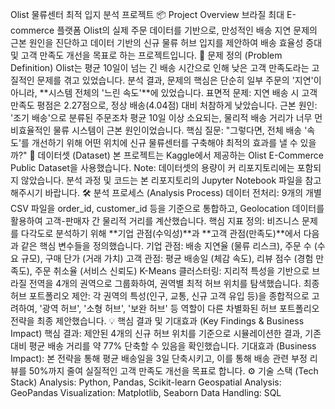 Olist 물류센터 최적 입지 분석 프로젝트
📦 Project Overview
브라질 최대 E-commerce 플랫폼 Olist의 실제 주문 데이터를 기반으로, 만성적인 배송 지연 문제의 근본 원인을 진단하고 데이터 기반의 신규 물류 허브 입지를 제안하여 배송 효율성 증대 및 고객 만족도 개선을 목표로 하는 프로젝트입니다.
🎯 문제 정의 (Problem Definition)
Olist는 평균 10일이 넘는 긴 배송 시간으로 인해 낮은 고객 만족도라는 고질적인 문제를 겪고 있었습니다. 분석 결과, 문제의 핵심은 단순히 일부 주문의 '지연'이 아니라, **시스템 전체의 '느린 속도'**에 있었습니다.
표면적 문제: 지연 배송 시 고객 만족도 평점은 2.27점으로, 정상 배송(4.04점) 대비 처참하게 낮았습니다.
근본 원인: '조기 배송'으로 분류된 주문조차 평균 10일 이상 소요되는, 물리적 배송 거리가 너무 먼 비효율적인 물류 시스템이 근본 원인이었습니다.
핵심 질문: "그렇다면, 전체 배송 '속도'를 개선하기 위해 어떤 위치에 신규 물류센터를 구축해야 최적의 효과를 낼 수 있을까?"
💾 데이터셋 (Dataset)
본 프로젝트는 Kaggle에서 제공하는 Olist E-Commerce Public Dataset을 사용했습니다.
Note: 데이터셋의 용량이 커 리포지토리에는 포함되지 않았습니다. 분석 과정 및 코드는 본 리포지토리의 Jupyter Notebook 파일을 참고해주시기 바랍니다.
🛠️ 분석 프로세스 (Analysis Process)
데이터 전처리: 9개의 개별 CSV 파일을 order_id, customer_id 등을 기준으로 통합하고, Geolocation 데이터를 활용하여 고객-판매자 간 물리적 거리를 계산했습니다.
핵심 지표 정의: 비즈니스 문제를 다각도로 분석하기 위해 **기업 관점(수익성)**과 **고객 관점(만족도)**에서 다음과 같은 핵심 변수들을 정의했습니다.
기업 관점: 배송 지연율 (물류 리스크), 주문 수 (수요 규모), 구매 단가 (거래 가치)
고객 관점: 평균 배송일 (체감 속도), 리뷰 점수 (경험 만족도), 주문 취소율 (서비스 신뢰도)
K-Means 클러스터링: 지리적 특성을 기반으로 브라질 전역을 4개의 권역으로 그룹화하여, 권역별 최적 허브 위치를 탐색했습니다.
최종 허브 포트폴리오 제안: 각 권역의 특성(인구, 교통, 신규 고객 유입 등)을 종합적으로 고려하여, '광역 허브', '소형 허브', '보완 허브' 등 역할이 다른 차별화된 허브 포트폴리오 전략을 최종 제안했습니다.
💡 핵심 결과 및 기대효과 (Key Findings & Business Impact)
핵심 결과: 제안된 4개의 신규 허브 위치를 기준으로 시뮬레이션한 결과, 기존 대비 평균 배송 거리를 약 77% 단축할 수 있음을 확인했습니다.
기대효과 (Business Impact):
본 전략을 통해 평균 배송일을 3일 단축시키고, 이를 통해 배송 관련 부정 리뷰를 50%까지 줄여 실질적인 고객 만족도 개선을 목표로 합니다.
⚙️ 기술 스택 (Tech Stack)
Analysis: Python, Pandas, Scikit-learn
Geospatial Analysis: GeoPandas
Visualization: Matplotlib, Seaborn
Data Handling: SQL
